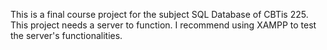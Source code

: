 This is a final course project for the subject SQL Database of CBTis 225. This project needs a server to function. I recommend using XAMPP to test the server's functionalities.
